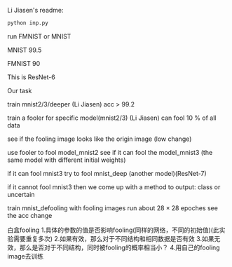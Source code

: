Li Jiasen's readme:

```bash
python inp.py
```

run FMNIST or MNIST

MNIST 99.5

FMNIST 90

This is ResNet-6




Our task

train mnist2/3/deeper (Li Jiasen)
acc > 99.2

train a fooler for specific model(mnist2/3)  (Li Jiasen)
can fool 10 % of all data

see if the fooling image looks like the origin image (low change)

use fooler to fool model_mnist2
see if it can fool the model_mnist3 (the same model with different initial weights)

if it can fool mnist3
try to fool mnist_deep (another model)(ResNet-7)

if it cannot fool mnist3
then we come up with a method to output: class or uncertain

train mnist_defooling with fooling images run about  $28 \times 28$ epoches
see the acc change





白盒fooling 
1.具体的参数的值是否影响fooling(同样的网络，不同的初始值)(此实验需要重复多次)
2.如果有效，那么对于不同结构和相同数据是否有效
3.如果无效，那么是否对于不同结构，同时被fooling的概率相当小？
4.用自己的fooling image去训练



